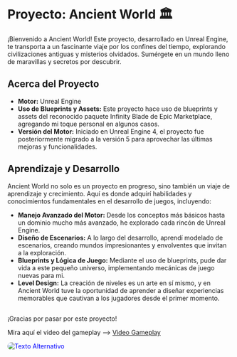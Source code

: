# Proyecto: Ancient World 🏛️

¡Bienvenido a Ancient World! Este proyecto, desarrollado en Unreal Engine, te transporta a un fascinante viaje por los confines del tiempo, explorando civilizaciones antiguas y misterios olvidados. Sumérgete en un mundo lleno de maravillas y secretos por descubrir.

## Acerca del Proyecto
- **Motor:** Unreal Engine
- **Uso de Blueprints y Assets:** Este proyecto hace uso de blueprints y assets del reconocido paquete Infinity Blade de Epic Marketplace, agregando mi toque personal en algunos casos.
- **Versión del Motor:** Iniciado en Unreal Engine 4, el proyecto fue posteriormente migrado a la versión 5 para aprovechar las últimas mejoras y funcionalidades.

## Aprendizaje y Desarrollo
Ancient World no solo es un proyecto en progreso, sino también un viaje de aprendizaje y crecimiento. Aquí es donde adquirí habilidades y conocimientos fundamentales en el desarrollo de juegos, incluyendo:
- **Manejo Avanzado del Motor:** Desde los conceptos más básicos hasta un dominio mucho más avanzado, he explorado cada rincón de Unreal Engine.
- **Diseño de Escenarios:** A lo largo del desarrollo, aprendí modelado de escenarios, creando mundos impresionantes y envolventes que invitan a la exploración.
- **Blueprints y Lógica de Juego:** Mediante el uso de blueprints, pude dar vida a este pequeño universo, implementando mecánicas de juego nuevas para mi.
- **Level Design:** La creación de niveles es un arte en sí mismo, y en Ancient World tuve la oportunidad de aprender a diseñar experiencias memorables que cautivan a los jugadores desde el primer momento.

##

¡Gracias por pasar por este proyecto!

Mira aquí el video del gameplay --> [Video Gameplay](https://drive.google.com/file/d/1m82WCmBPYridsykJsdm_j_PRBNVpF-DM/view?usp=sharing)

<img src="https://github.com/Zhea606/Unreal_Engine-Ancient-World/assets/69162988/ebcea231-cd55-4f89-af8e-ddb0f6ac0745" alt="Texto Alternativo" style="border-radius: 20px;color: blue">




